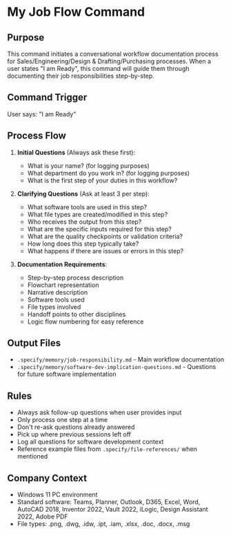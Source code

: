 # My Job Flow Command

## Purpose
This command initiates a conversational workflow documentation process for Sales/Engineering/Design & Drafting/Purchasing processes. When a user states "I am Ready", this command will guide them through documenting their job responsibilities step-by-step.

## Command Trigger
User says: "I am Ready"

## Process Flow
1. **Initial Questions** (Always ask these first):
   - What is your name? (for logging purposes)
   - What department do you work in? (for logging purposes)
   - What is the first step of your duties in this workflow?

2. **Clarifying Questions** (Ask at least 3 per step):
   - What software tools are used in this step?
   - What file types are created/modified in this step?
   - Who receives the output from this step?
   - What are the specific inputs required for this step?
   - What are the quality checkpoints or validation criteria?
   - How long does this step typically take?
   - What happens if there are issues or errors in this step?

3. **Documentation Requirements**:
   - Step-by-step process description
   - Flowchart representation
   - Narrative description
   - Software tools used
   - File types involved
   - Handoff points to other disciplines
   - Logic flow numbering for easy reference

## Output Files
- `.specify/memory/job-responsibility.md` - Main workflow documentation
- `.specify/memory/software-dev-implication-questions.md` - Questions for future software implementation

## Rules
- Always ask follow-up questions when user provides input
- Only process one step at a time
- Don't re-ask questions already answered
- Pick up where previous sessions left off
- Log all questions for software development context
- Reference example files from `.specify/file-references/` when mentioned

## Company Context
- Windows 11 PC environment
- Standard software: Teams, Planner, Outlook, D365, Excel, Word, AutoCAD 2018, Inventor 2022, Vault 2022, iLogic, Design Assistant 2022, Adobe PDF
- File types: .png, .dwg, .idw, .ipt, .iam, .xlsx, .doc, .docx, .msg
